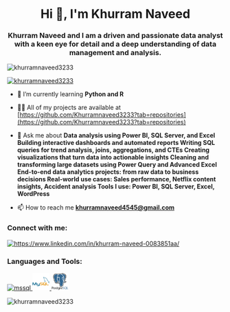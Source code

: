 <h1 align="center">Hi 👋, I'm Khurram Naveed</h1>
<h3 align="center">Khurram Naveed and I am a driven and passionate data analyst with a keen eye for detail and a deep understanding of data management and analysis.</h3>

<p align="left"> <img src="https://komarev.com/ghpvc/?username=khurramnaveed3233&label=Profile%20views&color=0e75b6&style=flat" alt="khurramnaveed3233" /> </p>

<p align="left"> <a href="https://github.com/ryo-ma/github-profile-trophy"><img src="https://github-profile-trophy.vercel.app/?username=khurramnaveed3233" alt="khurramnaveed3233" /></a> </p>

- 🌱 I’m currently learning **Python and R**

- 👨‍💻 All of my projects are available at [https://github.com/Khurramnaveed3233?tab=repositories](https://github.com/Khurramnaveed3233?tab=repositories)

- 💬 Ask me about **Data analysis using Power BI, SQL Server, and Excel Building interactive dashboards and automated reports Writing SQL queries for trend analysis, joins, aggregations, and CTEs Creating visualizations that turn data into actionable insights Cleaning and transforming large datasets using Power Query and Advanced Excel End-to-end data analytics projects: from raw data to business decisions Real-world use cases: Sales performance, Netflix content insights, Accident analysis Tools I use: Power BI, SQL Server, Excel, WordPress**

- 📫 How to reach me **khurramnaveed4545@gmail.com**

<h3 align="left">Connect with me:</h3>
<p align="left">
<a href="https://linkedin.com/in/https://www.linkedin.com/in/khurram-naveed-0083851aa/" target="blank"><img align="center" src="https://raw.githubusercontent.com/rahuldkjain/github-profile-readme-generator/master/src/images/icons/Social/linked-in-alt.svg" alt="https://www.linkedin.com/in/khurram-naveed-0083851aa/" height="30" width="40" /></a>
</p>

<h3 align="left">Languages and Tools:</h3>
<p align="left"> <a href="https://www.microsoft.com/en-us/sql-server" target="_blank" rel="noreferrer"> <img src="https://www.svgrepo.com/show/303229/microsoft-sql-server-logo.svg" alt="mssql" width="40" height="40"/> </a> <a href="https://www.mysql.com/" target="_blank" rel="noreferrer"> <img src="https://raw.githubusercontent.com/devicons/devicon/master/icons/mysql/mysql-original-wordmark.svg" alt="mysql" width="40" height="40"/> </a> <a href="https://www.postgresql.org" target="_blank" rel="noreferrer"> <img src="https://raw.githubusercontent.com/devicons/devicon/master/icons/postgresql/postgresql-original-wordmark.svg" alt="postgresql" width="40" height="40"/> </a> </p>

<p><img align="center" src="https://github-readme-stats.vercel.app/api/top-langs?username=khurramnaveed3233&show_icons=true&locale=en&layout=compact" alt="khurramnaveed3233" /></p>

